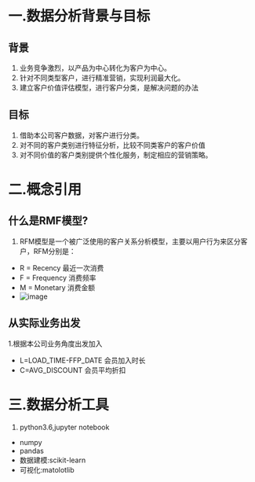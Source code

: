 # 一.数据分析背景与目标
## 背景
1. 业务竞争激烈，以产品为中心转化为客户为中心。
2. 针对不同类型客户，进行精准营销，实现利润最大化。
3. 建立客户价值评估模型，进行客户分类，是解决问题的办法
## 目标
1. 借助本公司客户数据，对客户进行分类。
2. 对不同的客户类别进行特征分析，比较不同类客户的客户价值
3. 对不同价值的客户类别提供个性化服务，制定相应的营销策略。
# 二.概念引用
##  什么是RMF模型?
1. RFM模型是一个被广泛使用的客户关系分析模型，主要以用户行为来区分客户，RFM分别是：
* R = Recency 最近一次消费　　
* F = Frequency 消费频率　　
* M = Monetary 消费金额
* ![image](https://github.com/xiaofan5d/-cluster/blob/master/RFM%E5%AE%9A%E4%B9%89%E5%9B%BE.jpg)
## 从实际业务出发
1.根据本公司业务角度出发加入 
* L=LOAD_TIME-FFP_DATE 会员加入时长
* C=AVG_DISCOUNT 会员平均折扣
# 三.数据分析工具
1. python3.6,jupyter notebook
* numpy
* pandas
* 数据建模:scikit-learn 
* 可视化:matolotlib
